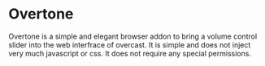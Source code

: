 # Overtone

Overtone is a simple and elegant browser addon to bring a volume control slider into the web interfrace of overcast. 
It is simple and does not inject very much javascript or css. It does not require any special permissions.